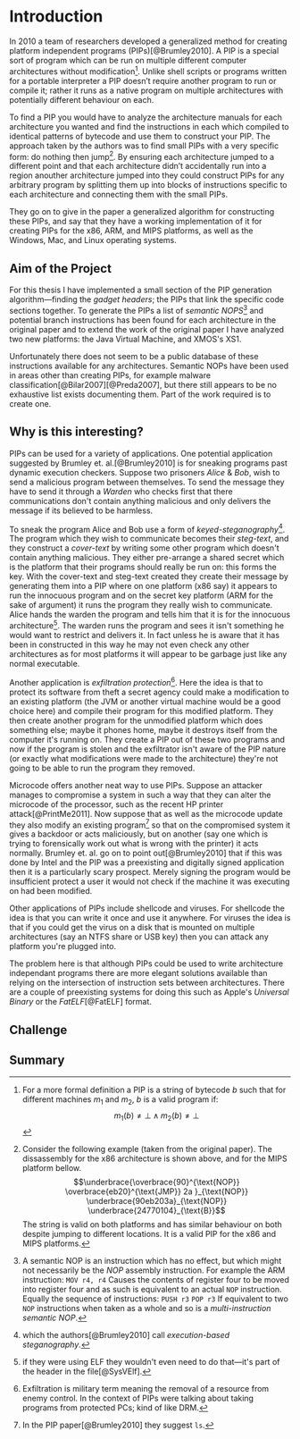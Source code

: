 # Introduction

In 2010 a team of researchers developed a generalized method for creating platform independent programs (PIPs)[@Brumley2010]. A PIP is a special sort of program which can be run on multiple different computer architectures without modification[^1]. Unlike shell scripts or programs written for a portable interpreter a PIP doesn’t require another program to run or compile it; rather it runs as a native program on multiple architectures with potentially different behaviour on each.

[^1]: For a more formal definition a PIP is a string of bytecode $b$
    such that for different machines $m_1$ and $m_2$, $b$ is a valid
    program if: $$m_1(b) \not = \bot \wedge m_2(b) \not =\bot$$

To find a PIP you would have to analyze the architecture manuals for
each architecture you wanted and find the instructions in each which
compiled to identical patterns of bytecode and use them to construct
your PIP. The approach taken by the authors was to find small PIPs with
a very specific form: do nothing then jump[^2]. By ensuring each
architecture jumped to a different point and that each architecture
didn’t accidentally run into a region anouther architecture jumped into
they could construct PIPs for any arbitrary program by splitting them up
into blocks of instructions specific to each architecture and connecting
them with the small PIPs.

[^2]: Consider the following example (taken from the original paper).
    The dissassembly for the x86 architecture is shown above, and for
    the MIPS platform bellow. $$\underbrace{\overbrace{90}^{\text{NOP}}
                                  \overbrace{eb20}^{\text{JMP}}
                                  2a
                                 }_{\text{NOP}} 
          \underbrace{90eb203a}_{\text{NOP}}
          \underbrace{24770104}_{\text{B}}$$ The string is valid on both
    platforms and has similar behaviour on both despite jumping to
    different locations. It is a valid PIP for the x86 and MIPS
    platforms.

They go on to give in the paper a generalized algorithm for constructing
these PIPs, and say that they have a working implementation of it for
creating PIPs for the x86, ARM, and MIPS platforms, as well as the
Windows, Mac, and Linux operating systems.


## Aim of the Project

For this thesis I have implemented a small section of the PIP generation algorithm—finding the *gadget headers*; the PIPs that link the specific code sections together.  To generate the PIPs a list of *semantic NOPS*[^whatsASemanticNop] and potential branch instructions has been found for each architecture in the original paper and to extend the work of the original paper I have analyzed two new platforms:  the Java Virtual Machine, and XMOS's XS1.

[^whatsASemanticNop]: A semantic NOP is an instruction which has no effect, but which might not necessarily be the *NOP* assembly instruction.  For example the ARM instruction:
		`MOV r4, r4`
	Causes the contents of register four to be moved into register four and as such is equivalent to an actual `NOP` instruction.  Equally the sequence of instructions:
		`PUSH r3`
		`POP r3`
	If equivalent to two `NOP` instructions when taken as a whole and so is a *multi-instruction semantic NOP*.

Unfortunately there does not seem to be a public database of these instructions available for any architectures.  Semantic NOPs have been used in areas other than creating PIPs, for example malware classification[@Bilar2007][@Preda2007], but  there still appears to be no exhaustive list exists documenting them.  Part of the work required is to create one.


## Why is this interesting?

PIPs can be used for a variety of applications.  One potential application suggested by Brumley et. al.[@Brumley2010] is for sneaking programs past dynamic execution checkers.  Suppose two prisoners *Alice* & *Bob*, wish to send a malicious program between themselves.  To send the message they have to send it through a *Warden* who checks first that there communications don't contain anything malicious and only delivers the message if its believed to be harmless.

To sneak the program Alice and Bob use a form of *keyed-steganography*[^pipsteg].  The program which they wish to communicate becomes their *steg-text*, and they construct a *cover-text* by writing some other program which doesn't contain anything malicious.   They either pre-arrange a shared secret which is the platform that their programs should really be run on: this forms the key.   With the cover-text and steg-text created they create their message by generating them into a PIP where on one platform (x86 say) it appears to run the innocuous program and on the secret key platform (ARM for the sake of argument) it runs the program they really wish to communicate.  Alice hands the warden the program and tells him that it is for the innocuous architecture[^piparchs].  The warden runs the program and sees it isn't something he would want to restrict and delivers it.  In fact unless he is aware that it has been in constructed in this way he may not even check any other architectures as for most platforms it will appear to be garbage just like any normal executable.

[^pipsteg]: which the authors[@Brumley2010] call *execution-based steganography*.
[^piparchs]: if they were using ELF they wouldn't even need to do that—it's part of the header in the file[@SysVElf].

Another application is *exfiltration protection*[^exfiltration].  Here the idea is that to protect its software from theft a secret agency could make a modification to an existing platform (the JVM or another virtual machine would be a good choice here) and compile their program for this modified platform.  They then create another program for the unmodified platform which does something else; maybe it phones home, maybe it destroys itself from the computer it's running on.  They create a PIP out of these two programs and now if the program is stolen and the exfiltrator isn't aware of the PIP nature (or exactly what modifications were made to the architecture) they're not going to be able to run the program they removed.

[^exfiltration]: Exfiltration is military term meaning the removal of a resource from enemy control.  In the context of PIPs were talking about taking programs from protected PCs; kind of like DRM.

Microcode offers another neat way to use PIPs.  Suppose an attacker manages to compromise a system in such a way that they can alter the microcode of the processor, such as the recent HP printer attack[@PrintMe2011]. Now suppose that as well as the microcode update they also modify an existing program[^modwhich] so that on the compromised system it gives a backdoor or acts maliciously, but on another (say one which is trying to forensically work out what is wrong with the printer) it acts normally.  Brumley et. al. go on to point out[@Brumley2010] that if this was done by Intel and the PIP was a preexisting and digitally signed application then it is a particularly scary prospect.  Merely signing the program would be insufficient protect a user it would not check if the machine it was executing on had been modified.

[^modwhich]: In the PIP paper[@Brumley2010] they suggest `ls`.

Other applications of PIPs include shellcode and viruses.  For shellcode the idea is that you can write it once and use it anywhere.  For viruses the idea is that if you could get the virus on a disk that is mounted on multiple architectures (say an NTFS share or USB key) then you can attack any platform you're plugged into.

The problem here is that although PIPs could be used to write architecture independant programs there are more elegant solutions available than relying on the intersection of instruction sets between architectures.  There are a couple of preexisting systems for doing this such as Apple's *Universal Binary* or the *FatELF*[@FatELF] format.




## Challenge



## Summary
